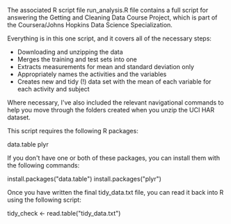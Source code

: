 The associated R script file run_analysis.R file contains a full script for answering the Getting and Cleaning Data Course Project, which is part of the Coursera/Johns Hopkins Data Science Specialization.

Everything is in this one script, and it covers all of the necessary steps:

- Downloading and unzipping the data
- Merges the training and test sets into one
- Extracts measurements for mean and standard deviation only
- Appropriately names the activities and the variables
- Creates new and tidy (!) data set with the mean of each variable for each activity and subject

Where necessary, I've also included the relevant navigational commands to help you move through the folders created when you unzip the UCI HAR dataset.

This script requires the following R packages:

data.table
plyr

If you don't have one or both of these packages, you can install them with the following commands:

install.packages("data.table")
install.packages("plyr")

Once you have written the final tidy_data.txt file, you can read it back into R using the following script:

tidy_check <- read.table("tidy_data.txt")